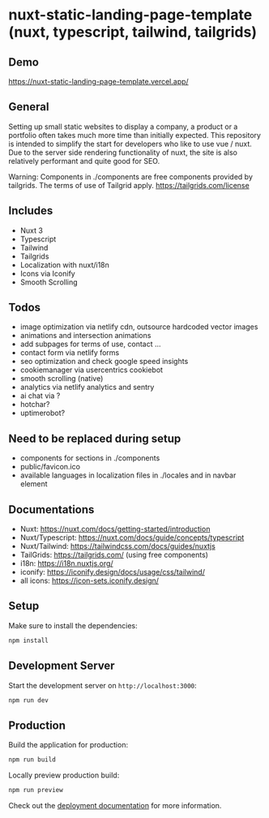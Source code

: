 # nuxt-static-landing-page-template (nuxt, typescript, tailwind, tailgrids)

## Demo

<https://nuxt-static-landing-page-template.vercel.app/>

## General

Setting up small static websites to display a company, a product or a portfolio often takes much more time than initially expected. This repository is intended to simplify the start for developers who like to use vue / nuxt. Due to the server side rendering functionality of nuxt, the site is also relatively performant and quite good for SEO.

Warning: Components in ./components are free components provided by tailgrids. The terms of use of Tailgrid apply. <https://tailgrids.com/license>

## Includes

- Nuxt 3
- Typescript
- Tailwind
- Tailgrids
- Localization with nuxt/i18n
- Icons via Iconify
- Smooth Scrolling

## Todos

- image optimization via netlify cdn, outsource hardcoded vector images
- animations and intersection animations
- add subpages for terms of use, contact ...
- contact form via netlify forms
- seo optimization and check google speed insights
- cookiemanager via usercentrics cookiebot
- smooth scrolling (native)
- analytics via netlify analytics and sentry
- ai chat via ?
- hotchar?
- uptimerobot?

## Need to be replaced during setup

- components for sections in ./components
- public/favicon.ico
- available languages in localization files in ./locales and in navbar element

## Documentations

- Nuxt: <https://nuxt.com/docs/getting-started/introduction>
- Nuxt/Typescript: <https://nuxt.com/docs/guide/concepts/typescript>
- Nuxt/Tailwind: <https://tailwindcss.com/docs/guides/nuxtjs>
- TailGrids: <https://tailgrids.com/> (using free components)
- i18n: <https://i18n.nuxtjs.org/>
- iconify: <https://iconify.design/docs/usage/css/tailwind/>
- all icons: <https://icon-sets.iconify.design/>

## Setup

Make sure to install the dependencies:

```bash
npm install
```

## Development Server

Start the development server on `http://localhost:3000`:

```bash
npm run dev
```

## Production

Build the application for production:

```bash
npm run build
```

Locally preview production build:

```bash
npm run preview
```

Check out the [deployment documentation](https://nuxt.com/docs/getting-started/deployment) for more information.
